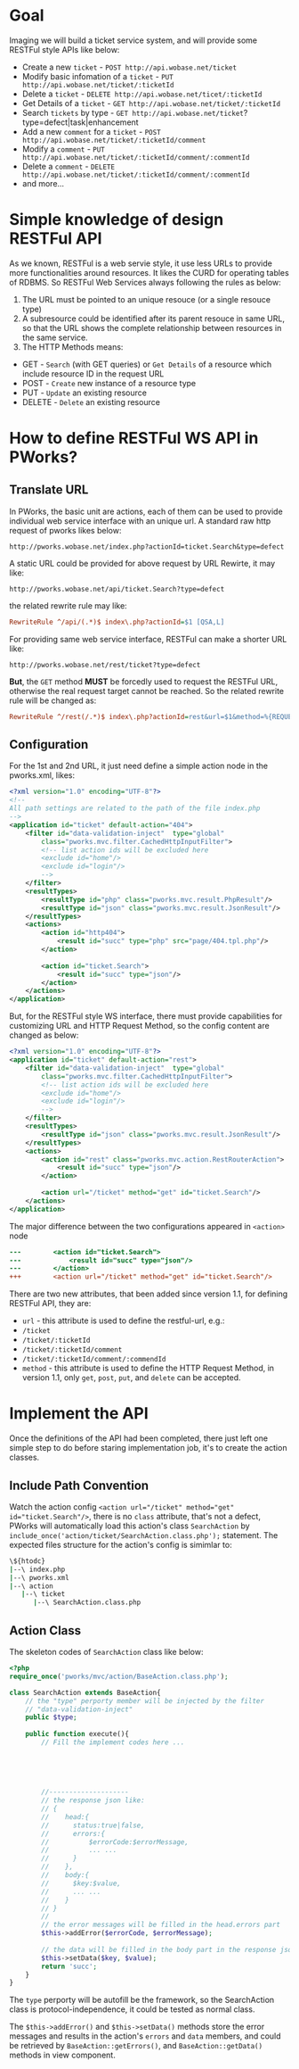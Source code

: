 # Goal

Imaging we will build a ticket service system, and will provide some RESTFul style APIs like below:
* Create a new ```ticket``` - ```POST http://api.wobase.net/ticket```
* Modify basic infomation of a ```ticket``` - ```PUT http://api.wobase.net/ticket/:ticketId```
* Delete a ```ticket``` - ```DELETE http://api.wobase.net/ticet/:ticketId```
* Get Details of a ```ticket``` - ```GET http://api.wobase.net/ticket/:ticketId```
* Search ```tickets``` by type  - ```GET http://api.wobase.net/ticket```?type=defect|task|enhancement
* Add a new ```comment``` for a ```ticket``` - ```POST http://api.wobase.net/ticket/:ticketId/comment```
* Modify a ```comment``` - ```PUT http://api.wobase.net/ticket/:ticketId/comment/:commentId```
* Delete a ```comment``` - ```DELETE http://api.wobase.net/ticket/:ticketId/comment/:commentId```
* and more...

# Simple knowledge of design RESTFul API

As we known, RESTFul is a web servie style, it use less URLs to provide more functionalities around resources. It likes the CURD for operating tables of RDBMS. So RESTFul Web Services always following the rules as below:

1. The URL must be pointed to an unique resouce (or a single resouce type)
2. A subresource could be identified after its parent resouce in same URL, so that the URL shows the complete relationship between resources in the same service.
3. The HTTP Methods means:
 * GET - ```Search``` (with GET queries) or ```Get Details``` of a resource which include resource ID in the request URL
 * POST - ```Create``` new instance of a resource type 
 * PUT - ```Update``` an existing resource
 * DELETE - ```Delete``` an existing resource

# How to define RESTFul WS API in PWorks?
## Translate URL

In PWorks, the basic unit are actions, each of them can be used to provide individual web service interface with an unique url. A standard raw http request of pworks likes below:

~~~
http://pworks.wobase.net/index.php?actionId=ticket.Search&type=defect
~~~

A static URL could be provided for above request by URL Rewirte, it may like:

~~~
http://pworks.wobase.net/api/ticket.Search?type=defect
~~~

the related rewrite rule may like:

~~~ini
RewriteRule ^/api/(.*)$ index\.php?actionId=$1 [QSA,L]
~~~

For providing same web service interface, RESTFul can make a shorter URL like:

~~~
http://pworks.wobase.net/rest/ticket?type=defect
~~~

**But**, the ```GET``` method **MUST** be forcedly used to request the RESTFul URL, otherwise the real request target cannot be reached. So the related rewrite rule will be  changed as:

~~~ini
RewriteRule ^/rest(/.*)$ index\.php?actionId=rest&url=$1&method=%{REQUEST_METHOD} [QSA,L]
~~~

## Configuration

For the 1st and 2nd URL, it just need define a simple action node in the pworks.xml, likes:

~~~xml
<?xml version="1.0" encoding="UTF-8"?>
<!-- 
All path settings are related to the path of the file index.php
-->
<application id="ticket" default-action="404">
    <filter id="data-validation-inject"  type="global"
        class="pworks.mvc.filter.CachedHttpInputFilter">
        <!-- list action ids will be excluded here
        <exclude id="home"/>
        <exclude id="login"/>
        -->
    </filter>
    <resultTypes>
        <resultType id="php" class="pworks.mvc.result.PhpResult"/>
        <resultType id="json" class="pworks.mvc.result.JsonResult"/>
    </resultTypes>
    <actions>
        <action id="http404">
            <result id="succ" type="php" src="page/404.tpl.php"/>
        </action>
        
        <action id="ticket.Search">
            <result id="succ" type="json"/>
        </action>
    </actions>
</application>
~~~

But, for the RESTFul style WS interface, there must provide capabilities for customizing URL and HTTP Request Method, so the config content are changed as below:

~~~xml
<?xml version="1.0" encoding="UTF-8"?>
<application id="ticket" default-action="rest">
    <filter id="data-validation-inject"  type="global"
        class="pworks.mvc.filter.CachedHttpInputFilter">
        <!-- list action ids will be excluded here
        <exclude id="home"/>
        <exclude id="login"/>
        -->
    </filter>
    <resultTypes>
        <resultType id="json" class="pworks.mvc.result.JsonResult"/>
    </resultTypes>
    <actions>
        <action id="rest" class="pworks.mvc.action.RestRouterAction">
            <result id="succ" type="json"/>
        </action>
        
        <action url="/ticket" method="get" id="ticket.Search"/>
    </actions>
</application>
~~~

The major difference between the two configurations appeared in ```<action>``` node

~~~diff
---        <action id="ticket.Search">
---            <result id="succ" type="json"/>
---        </action>
+++        <action url="/ticket" method="get" id="ticket.Search"/>
~~~

There are two new attributes, that been added since version 1.1, for defining RESTFul API, they are:

- ```url``` - this attribute is used to define the restful-url, e.g.:
 - ``` /ticket ```
 - ``` /ticket/:ticketId ``` 
 - ``` /ticket/:ticketId/comment ``` 
 - ``` /ticket/:ticketId/comment/:commendId ``` 
- ```method``` - this attribute is used to define the HTTP Request Method, in version 1.1, only ```get```, ```post```, ```put```, and ```delete``` can be accepted.


# Implement the API

Once the definitions of the API had been completed, there just left one simple step to do before staring implementation job, it's to create the action classes.

## Include Path Convention

Watch the action config ```<action url="/ticket" method="get" id="ticket.Search"/>```, there is no ```class``` attribute, that's not a defect, PWorks will automatically load this action's class ```SearchAction``` by  ``` include_once('action/ticket/SearchAction.class.php'); ``` statement. The expected files structure for the action's config is simimlar to:

~~~sh
\${htodc}
|--\ index.php
|--\ pworks.xml
|--\ action
   |--\ ticket
      |--\ SearchAction.class.php       
~~~

## Action Class

The skeleton codes of ```SearchAction``` class like below:

```php
<?php
require_once('pworks/mvc/action/BaseAction.class.php');

class SearchAction extends BaseAction{
    // the "type" perporty member will be injected by the filter
    // "data-validation-inject"
    public $type;
    
    public function execute(){
        // Fill the implement codes here ...
        
        
    
    
    
        //--------------------
        // the response json like:
        // {
        //    head:{
        //      status:true|false,
        //      errors:{
        //          $errorCode:$errorMessage,
        //          ... ...
        //      } 
        //    },
        //    body:{
        //      $key:$value,
        //      ... ...
        //    } 
        // }
        //
        // the error messages will be filled in the head.errors part 
        $this->addError($errorCode, $errorMessage);
        
        // the data will be filled in the body part in the response json
        $this->setData($key, $value);
        return 'succ';
    }
}
```

The ```type``` perporty will be autofill be the framework, so the SearchAction class is   protocol-independence, it could be tested as normal class.

The ```$this->addError()``` and ```$this->setData()``` methods store the error messages and results in the action's ```errors``` and ```data``` members, and could be retrieved by ```BaseAction::getErrors()```, and ```BaseAction::getData()``` methods in view component.

~~~ end ~~~